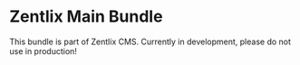 Zentlix Main Bundle
=================

This bundle is part of Zentlix CMS. Currently in development, please do not use in production!